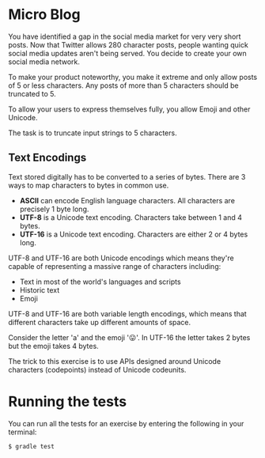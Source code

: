 # Micro Blog

You have identified a gap in the social media market for very very short
posts. Now that Twitter allows 280 character posts, people wanting quick
social media updates aren't being served. You decide to create your own
social media network.

To make your product noteworthy, you make it extreme and only allow posts
of 5 or less characters. Any posts of more than 5 characters should be
truncated to 5.

To allow your users to express themselves fully, you allow Emoji and
other Unicode.

The task is to truncate input strings to 5 characters.

## Text Encodings

Text stored digitally has to be converted to a series of bytes.
There are 3 ways to map characters to bytes in common use.
* **ASCII** can encode English language characters. All
characters are precisely 1 byte long.
* **UTF-8** is a Unicode text encoding. Characters take between 1
and 4 bytes.
* **UTF-16** is a Unicode text encoding. Characters are either 2 or
4 bytes long.

UTF-8 and UTF-16 are both Unicode encodings which means they're capable of
representing a massive range of characters including:
* Text in most of the world's languages and scripts
* Historic text
* Emoji

UTF-8 and UTF-16 are both variable length encodings, which means that
different characters take up different amounts of space.

Consider the letter 'a' and the emoji '😛'. In UTF-16 the letter takes
2 bytes but the emoji takes 4 bytes.

The trick to this exercise is to use APIs designed around Unicode
characters (codepoints) instead of Unicode codeunits.


# Running the tests

You can run all the tests for an exercise by entering the following in your
terminal:

```sh
$ gradle test
```
